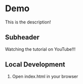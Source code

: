 # Demo
This is the description!
## Subheader

Watching the tutorial on YouTube!!!

## Local Development
1. Open index.html in your browser